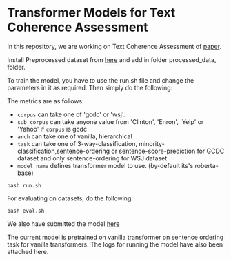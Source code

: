 # Transformer Models for Text Coherence Assessment

In this repository, we are working on Text Coherence Assessment of [paper](https://arxiv.org/abs/2109.02176).

Install Preprocessed dataset from [here](https://iiitaphyd-my.sharepoint.com/:u:/g/personal/devesh_marwah_research_iiit_ac_in/EUx8whb7hHtIhxA_n1CXMXoBk-dDc9TyehyEIc_x5ncMMw?e=OjT59q) and add in folder processed_data, folder.

To train the model, you have to use the run.sh file and change the parameters in it as required. Then simply do the following:

The metrics are as follows:

- `corpus` can take one of 'gcdc' or 'wsj'.
- `sub_corpus` can take anyone value from  'Clinton', 'Enron', 'Yelp' or 'Yahoo' if `corpus` is gcdc
- `arch` can take one of vanilla, hierarchical
- `task` can take one of 3-way-classification, minority-classification,sentence-ordering or sentence-score-prediction for GCDC dataset and only sentence-ordering for WSJ dataset
- `model_name` defines transformer model to use. (by-default its's roberta-base)

```
bash run.sh
```

For evaluating on datasets, do the following:

```
bash eval.sh
```

We also have submitted the model [here](https://iiitaphyd-my.sharepoint.com/:f:/g/personal/devesh_marwah_research_iiit_ac_in/EojD7orR1MVCkRrnJyuW6qMBhlWvWWeWaDz6bIop9_5VSA?e=UZmOAc) 

The current model is pretrained on vanilla transformer on sentence ordering task for vanilla transformers.
The logs for running the model have also been attached here.
